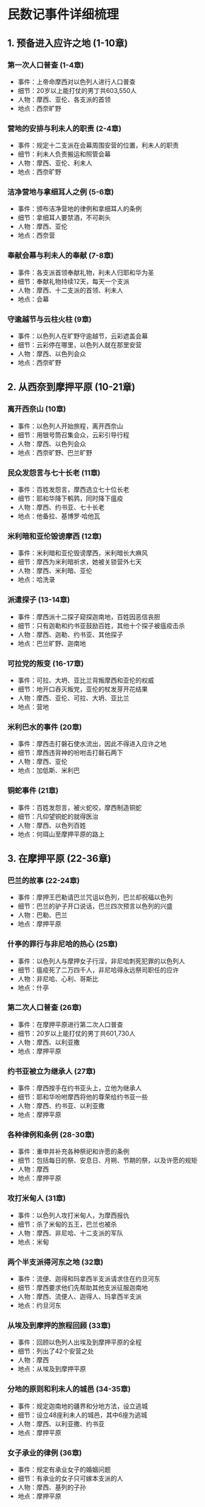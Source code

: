 # 民数记事件详细梳理

## 1. 预备进入应许之地 (1-10章)

### 第一次人口普查 (1-4章)
- 事件：上帝命摩西对以色列人进行人口普查
- 细节：20岁以上能打仗的男丁共603,550人
- 人物：摩西、亚伦、各支派的首领
- 地点：西奈旷野

### 营地的安排与利未人的职责 (2-4章)
- 事件：规定十二支派在会幕周围安营的位置，利未人的职责
- 细节：利未人负责搬运和照管会幕
- 人物：摩西、亚伦、利未人
- 地点：西奈旷野

### 洁净营地与拿细耳人之例 (5-6章)
- 事件：颁布洁净营地的律例和拿细耳人的条例
- 细节：拿细耳人要禁酒，不可剃头
- 人物：摩西、亚伦
- 地点：西奈营

### 奉献会幕与利未人的奉献 (7-8章)
- 事件：各支派首领奉献礼物，利未人归耶和华为圣
- 细节：奉献礼物持续12天，每天一个支派
- 人物：摩西、十二支派的首领、利未人
- 地点：会幕

### 守逾越节与云柱火柱 (9章)
- 事件：以色列人在旷野守逾越节，云彩遮盖会幕
- 细节：云彩停在哪里，以色列人就在那里安营
- 人物：摩西、以色列会众
- 地点：西奈旷野

## 2. 从西奈到摩押平原 (10-21章)

### 离开西奈山 (10章)
- 事件：以色列人开始旅程，离开西奈山
- 细节：用银号筒召集会众，云彩引导行程
- 人物：摩西、以色列会众
- 地点：西奈旷野、巴兰旷野

### 民众发怨言与七十长老 (11章)
- 事件：百姓发怨言，摩西选立七十位长老
- 细节：耶和华降下鹌鹑，同时降下瘟疫
- 人物：摩西、约书亚、七十长老
- 地点：他备拉、基博罗·哈他瓦

### 米利暗和亚伦毁谤摩西 (12章)
- 事件：米利暗和亚伦毁谤摩西，米利暗长大麻风
- 细节：摩西为米利暗祈求，她被关锁营外七天
- 人物：摩西、米利暗、亚伦
- 地点：哈洗录

### 派遣探子 (13-14章)
- 事件：摩西派十二探子窥探迦南地，百姓因恶信丧胆
- 细节：只有迦勒和约书亚鼓励百姓，其他十个探子被瘟疫击杀
- 人物：摩西、迦勒、约书亚、其他探子
- 地点：巴兰旷野、迦南地

### 可拉党的叛变 (16-17章)
- 事件：可拉、大坍、亚比兰背叛摩西和亚伦的权威
- 细节：地开口吞灭叛党，亚伦的杖发芽开花结果
- 人物：摩西、亚伦、可拉、大坍、亚比兰
- 地点：营地

### 米利巴水的事件 (20章)
- 事件：摩西击打磐石使水流出，因此不得进入应许之地
- 细节：摩西违背神的吩咐击打磐石两下
- 人物：摩西、亚伦
- 地点：加低斯、米利巴

### 铜蛇事件 (21章)
- 事件：百姓发怨言，被火蛇咬，摩西制造铜蛇
- 细节：凡仰望铜蛇的就得医治
- 人物：摩西、以色列百姓
- 地点：何珥山至摩押平原的路上

## 3. 在摩押平原 (22-36章)

### 巴兰的故事 (22-24章)
- 事件：摩押王巴勒请巴兰咒诅以色列，巴兰却祝福以色列
- 细节：巴兰的驴子开口说话，巴兰四次预言以色列的兴盛
- 人物：巴勒、巴兰
- 地点：摩押平原

### 什亭的罪行与非尼哈的热心 (25章)
- 事件：以色列人与摩押女子行淫，非尼哈刺死犯罪的以色列人
- 细节：瘟疫死了二万四千人，非尼哈得永远祭司职任的应许
- 人物：非尼哈、心利、哥斯比
- 地点：什亭

### 第二次人口普查 (26章)
- 事件：在摩押平原进行第二次人口普查
- 细节：20岁以上能打仗的男丁共601,730人
- 人物：摩西、以利亚撒
- 地点：摩押平原

### 约书亚被立为继承人 (27章)
- 事件：摩西按手在约书亚头上，立他为继承人
- 细节：耶和华吩咐摩西将他的尊荣给约书亚一些
- 人物：摩西、约书亚、以利亚撒
- 地点：摩押平原

### 各种律例和条例 (28-30章)
- 事件：重申并补充各种祭祀和许愿的条例
- 细节：包括每日的祭、安息日、月朔、节期的祭，以及许愿的规矩
- 人物：摩西
- 地点：摩押平原

### 攻打米甸人 (31章)
- 事件：以色列人攻打米甸人，为摩西报仇
- 细节：杀了米甸的五王，巴兰也被杀
- 人物：摩西、非尼哈、十二支派的军队
- 地点：米甸

### 两个半支派得河东之地 (32章)
- 事件：流便、迦得和玛拿西半支派请求住在约旦河东
- 细节：摩西要求他们先帮助其他支派征服迦南地
- 人物：摩西、流便人、迦得人、玛拿西半支派
- 地点：约旦河东

### 从埃及到摩押的旅程回顾 (33章)
- 事件：回顾以色列人出埃及到摩押平原的全程
- 细节：列出了42个安营之处
- 人物：摩西
- 地点：从埃及到摩押平原

### 分地的原则和利未人的城邑 (34-35章)
- 事件：规定迦南地的疆界和分地方法，设立逃城
- 细节：设立48座利未人的城邑，其中6座为逃城
- 人物：摩西、以利亚撒、约书亚
- 地点：摩押平原

### 女子承业的律例 (36章)
- 事件：规定有承业女子的婚姻问题
- 细节：有承业的女子只可嫁本支派的人
- 人物：摩西、基列的子孙
- 地点：摩押平原